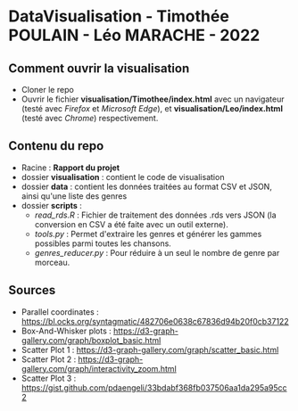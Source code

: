 # DataVisualisation - Timothée POULAIN - Léo MARACHE - 2022

## Comment ouvrir la visualisation
 - Cloner le repo
 - Ouvrir le fichier **visualisation/Timothee/index.html** avec un navigateur (testé avec *Firefox* et *Microsoft Edge*), 
et **visualisation/Leo/index.html** (testé avec *Chrome*) respectivement.

## Contenu du repo
- Racine : **Rapport du projet**
- dossier **visualisation** : contient le code de visualisation
 - dossier **data** : contient les données traitées au format CSV et JSON, ainsi qu'une liste des genres
 - dossier **scripts** :
    - *read_rds.R* : Fichier de traitement des données .rds vers JSON (la conversion en CSV a été faite avec un outil externe).
    - *tools.py* : Permet d'extraire les genres et générer les gammes possibles parmi toutes les chansons.
    - *genres_reducer.py* : Pour réduire à un seul le nombre de genre par morceau.

## Sources
- Parallel coordinates : https://bl.ocks.org/syntagmatic/482706e0638c67836d94b20f0cb37122
- Box-And-Whisker plots : https://d3-graph-gallery.com/graph/boxplot_basic.html
- Scatter Plot 1 : https://d3-graph-gallery.com/graph/scatter_basic.html 
- Scatter Plot 2 : https://d3-graph-gallery.com/graph/interactivity_zoom.html
- Scatter Plot 3 : https://gist.github.com/pdaengeli/33bdabf368fb037506aa1da295a95cc2 
